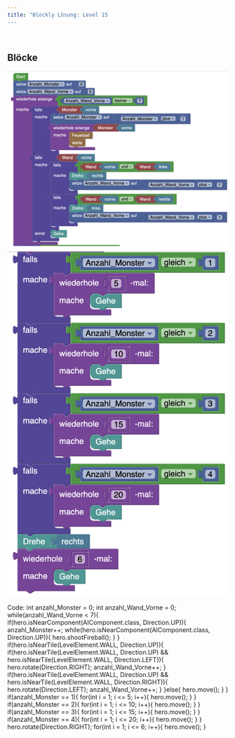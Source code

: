 ```yaml
---
title: "Blockly Lösung: Level 15
---
```

​
## Blöcke
![solution](doc/produs_unterlagen/solution/blockly/img/loesung_level_15.1.png)
![solution](doc/produs_unterlagen/solution/blockly/img/loesung_level_15.2.png)

Code:
int anzahl_Monster = 0;
int anzahl_Wand_Vorne = 0;
while(anzahl_Wand_Vorne < 7){
    if(hero.isNearComponent(AIComponent.class, Direction.UP)){
        anzahl_Monster++;
        while(hero.isNearComponent(AIComponent.class, Direction.UP)){
            hero.shootFireball();
        }
    }
    if(hero.isNearTile(LevelElement.WALL, Direction.UP)){
        if(hero.isNearTile(LevelElement.WALL, Direction.UP) && hero.isNearTile(LevelElement.WALL, Direction.LEFT)){
            hero.rotate(Direction.RIGHT);
            anzahl_Wand_Vorne++;
        }
        if(hero.isNearTile(LevelElement.WALL, Direction.UP) && hero.isNearTile(LevelElement.WALL, Direction.RIGHT)){
            hero.rotate(Direction.LEFT);
            anzahl_Wand_Vorne++;
        }
    }else{
        hero.move();
    }
}
if(anzahl_Monster == 1){
    for(int i = 1; i <= 5; i++){
        hero.move();
    }
}
if(anzahl_Monster == 2){
    for(int i = 1; i <= 10; i++){
        hero.move();
    }
}
if(anzahl_Monster == 3){
    for(int i = 1; i <= 15; i++){
        hero.move();
    }
}
if(anzahl_Monster == 4){
    for(int i = 1; i <= 20; i++){
        hero.move();
    }
}
hero.rotate(Direction.RIGHT);
for(int i = 1; i <= 6; i++){
    hero.move();
}